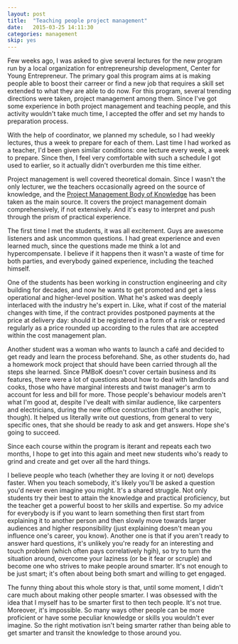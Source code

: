 ```yaml
---
layout: post
title:  "Teaching people project management"
date:   2015-03-25 14:11:30
categories: management
skip: yes
---
```


Few weeks ago, I was asked to give several lectures for the new program run by a local organization for entrepreneurship development, Center for Young Entrepreneur. The primary goal this program aims at is making people able to boost their carreer or find a new job that requires a skill set extended to what they are able to do now. For this program, several trending directions were taken, project management among them. Since I've got some experience in both project management and teaching people, and this activity wouldn't take much time, I accepted the offer and set my hands to preparation process.

With the help of coordinator, we planned my schedule, so I had weekly lectures, thus a week to prepare for each of them. Last time I had worked as a teacher, I'd been given similar conditions: one lecture every week, a week to prepare. Since then, I feel very comfortable with such a schedule I got used to earlier, so it actually didn't overburden me this time either.

Project management is well covered theoretical domain. Since I wasn't the only lecturer, we the teachers occasionally agreed on the source of knowledge, and the [Project Management Body of Knowledge](http://www.pmi.org/PMBOK-Guide-and-Standards.aspx) has been taken as the main source. It covers the project management domain comprehensively, if not extensively. And it's easy to interpret and push through the prism of practical experience.

The first time I met the students, it was all excitement. Guys are awesome listeners and ask uncommon questions. I had great experience and even learned much, since the questions made me think a lot and hypercompensate. I believe if it happens then it wasn't a waste of time for both parties, and everybody gained experience, including the teached himself.

One of the students has been working in construction engineering and city building for decades, and now he wants to get promoted and get a less operational and higher-level position. What he's asked was deeply interlaced with the industry he's expert in. Like, what if cost of the material changes with time, if the contract provides postponed payments at the price at delivery day: should it be registered in a form of a risk or reserved regularly as a price rounded up according to the rules that are accepted within the cost management plan.

Another student was a woman who wants to launch a café and decided to get ready and learn the process beforehand. She, as other students do, had a homework mock project that should have been carried through all the steps she learned. Since PMBoK doesn't cover certain business and its features, there were a lot of questions about how to deal with landlords and cooks, those who have marginal interests and twist manager's arm to account for less and bill for more. Those people's behaviour models aren't what I'm good at, despite I've dealt with similar audience, like carpenters and electricians, during the new office construction (that's another topic, though). It helped us literally write out questions, from general to very specific ones, that she should be ready to ask and get answers. Hope she's going to succeed.

Since each course within the program is iterant and repeats each two months, I hope to get into this again and meet new students who's ready to grind and create and get over all the hard things.

I believe people who teach (whether they are loving it or not) develops faster. When you teach somebody, it's likely you'll be asked a question you'd never even imagine you might. It's a shared struggle. Not only students try their best to attain the knowledge and practical proficiency, but the teacher get a powerful boost to her skills and expertise. So my advice for everybody is if you want to learn something then first start from explaining it to another person and then slowly move towards larger audiences and higher responsibility (just explaining doesn't mean you influence one's career, you know). Another one is that if you aren't ready to answer hard questions, it's unlikely you're ready for an interesting and touch problem (which often pays correlatively hgih), so try to turn the situation around, overcome your laziness (or be it fear or scruple) and become one who strives to make people around smarter. It's not enough to be just smart; it's often about being both smart and willing to get engaged.

The funny thing about this whole story is that, until some moment, I didn't care much about making other people smarter. I was obsessed with the idea that I myself has to be smarter first to then tech people. It's not true. Moreover, it's impossible. So many ways other people can be more proficient or have some peculiar knowledge or skills you wouldn't ever imagine. So the right motivation isn't being smarter rather than being able to get smarter and transit the knowledge to those around you.
